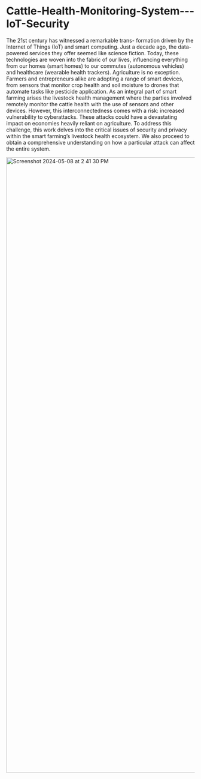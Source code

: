 # Cattle-Health-Monitoring-System---IoT-Security

The 21st century has witnessed a remarkable trans- formation driven by the Internet of Things (IoT) and smart computing. Just a decade ago, the data-powered services they offer seemed like science fiction. Today, these technologies are woven into the fabric of our lives, influencing everything from our homes (smart homes) to our commutes (autonomous vehicles) and healthcare (wearable health trackers). Agriculture is no exception. Farmers and entrepreneurs alike are adopting a range of smart devices, from sensors that monitor crop health and soil moisture to drones that automate tasks like pesticide application. As an integral part of smart farming arises the livestock health management where the parties involved remotely monitor the cattle health with the use of sensors and other devices. However, this interconnectedness comes with a risk: increased vulnerability to cyberattacks. These attacks could have a devastating impact on economies heavily reliant on agriculture. To address this challenge, this work delves into the critical issues of security and privacy within the smart farming’s livestock health ecosystem. We also proceed to obtain a comprehensive understanding on how a particular attack can affect the entire system.


<img width="1641" alt="Screenshot 2024-05-08 at 2 41 30 PM" src="https://github.com/AishwaryaKoushik/Cattle-Health-Monitoring-System---IoT-Security/assets/161193220/91f621eb-ff85-4644-9374-4048cd9e16ee">




